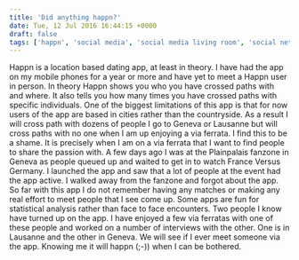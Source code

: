 ```yaml
---
title: 'Did anything happn?'
date: Tue, 12 Jul 2016 16:44:15 +0000
draft: false
tags: ['happn', 'social media', 'social media living room', 'social networking']
---
```


Happn is a location based dating app, at least in theory. I have had the app on my mobile phones for a year or more and have yet to meet a Happn user in person. In theory Happn shows you who you have crossed paths with and where. It also tells you how many times you have crossed paths with specific individuals. One of the biggest limitations of this app is that for now users of the app are based in cities rather than the countryside. As a result I will cross path with dozens of people I go to Geneva or Lausanne but will cross paths with no one when I am up enjoying a via ferrata. I find this to be a shame. It is precisely when I am on a via ferrata that I want to find people to share the passion with. A few days ago I was at the Plainpalais fanzone in Geneva as people queued up and waited to get in to watch France Versus Germany. I launched the app and saw that a lot of people at the event had the app active. I walked away from the fanzone and forgot about the app. So far with this app I do not remember having any matches or making any real effort to meet people that I see come up. Some apps are fun for statistical analysis rather than face to face encounters. Two people I know have turned up on the app. I have enjoyed a few via ferratas with one of these people and worked on a number of interviews with the other. One is in Lausanne and the other in Geneva. We will see if I ever meet someone via the app. Knowing me it will happn (;-)) when I can be bothered.